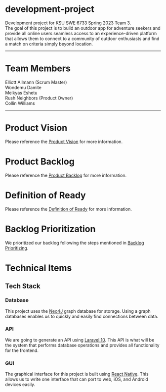 # development-project
Development project for KSU SWE 6733 Spring 2023 Team 3.  
The goal of this project is to build an outdoor app for adventure seekers and provide all online users seamless access to an experience-driven platform that allows them to connect to a community of outdoor enthusiasts and find a match on criteria simply beyond location.

---

# Team Members  

Elliott Allmann (Scrum Master)  
Wondemu Damite   
Melkyas Eshetu  
Rush Neighbors (Product Owner)  
Collin Williams 

---

# Product Vision

Please reference the [Product Vision](Product%20Vision.md) for more information.

# Product Backlog

Please reference the [Product Backlog](https://github.com/orgs/KSU-SWE6733-Spring2023-Team3/projects/1) for more information.

# Definition of Ready

Please reference the [Definition of Ready](Definition%20Of%20Ready.md) for more information.

# Backlog Prioritization

We prioritized our backlog following the steps mentioned in [Backlog Prioritizing](Backlog%20Prioritizing). 

# Technical Items

## Tech Stack

### Database

This project uses the [Neo4J](https://neo4j.com/) graph database for storage. Using a graph databases enables us to quickly and easily find connections between data.

### API

We are going to generate an API using [Laravel 10](https://laravel.com/). This API is what will be the system that performs database operations and provides all functionality for the frontend.

### GUI

The graphical interface for this project is built using [React Native](https://reactnative.dev/). This allows us to write one interface that can port to web, iOS, and Android devices easily. 
